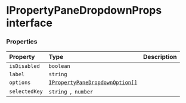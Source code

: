 # IPropertyPaneDropdownProps interface








### Properties

| Property	   | Type	| Description|
|:-------------|:-------|:-----------|
|`isDisabled`      | `boolean` |  |
|`label`      | `string` |  |
|`options`      | [`IPropertyPaneDropdownOption[]`](../sp-client-preview/ipropertypanedropdownoption.md) |  |
|`selectedKey`      | `string `,` number` |  |





